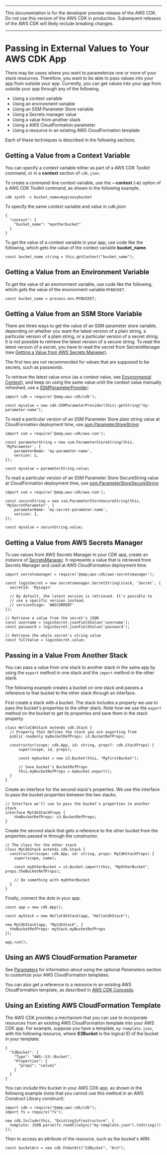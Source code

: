 --------

 This documentation is for the developer preview release of the AWS CDK\. Do not use this version of the AWS CDK in production\. Subsequent releases of the AWS CDK will likely include breaking changes\. 

--------

# Passing in External Values to Your AWS CDK App<a name="passing_in_data"></a>

There may be cases where you want to parameterize one or more of your stack resources\. Therefore, you want to be able to pass values into your app from outside your app\. Currently, you can get values into your app from outside your app through any of the following\.
+ Using a context variable
+ Using an environment variable
+ Using an SSM Parameter Store variable
+ Using a Secrets manager value
+ Using a value from another stack
+ Using a AWS CloudFormation parameter
+ Using a resource in an existing AWS CloudFormation template

Each of these techniques is described in the following sections\.

## Getting a Value from a Context Variable<a name="passing_context_var"></a>

You can specify a context variable either as part of a AWS CDK Toolkit command, or in a **context** section of `cdk.json`\.

To create a command\-line context variable, use the **\-\-context** \(**\-c**\) option of a AWS CDK Toolkit command, as shown in the following example\.

```
cdk synth -c bucket_name=mygroovybucket
```

To specify the same context variable and value in *cdk\.json*:

```
{
  "context": {
    "bucket_name": "myotherbucket"
  }
}
```

To get the value of a context variable in your app, use code like the following, which gets the value of the context variable **bucket\_name**\.

```
const bucket_name string = this.getContext("bucket_name");
```

## Getting a Value from an Environment Variable<a name="passing_env_var"></a>

To get the value of an environment variable, use code like the following, which gets the value of the environment variable `MYBUCKET`\.

```
const bucket_name = process.env.MYBUCKET;
```

## Getting a Value from an SSM Store Variable<a name="passing_ssm_value"></a>

There are three ways to get the value of an SSM parameter store variable, depending on whether you want the latest version of a plain string, a particular version of a plain string, or a particular version of a secret string\. It is not possible to retrieve the latest version of a secure string\. To read the latest version of a secret, you have to read the secret from SecretsManager \(see [Getting a Value from AWS Secrets Manager](#passing_secrets_manager)\)\.

The first two are not recommended for values that are supposed to be secrets, such as passwords\.

To retrieve the latest value once \(as a context value, see [Environmental Context](context.md)\), and keep on using the same value until the context value manually refreshed, use a [SSMParameterProvider](@cdk-class-url;#@aws-cdk/cdk.SSMParameterProvider):

```
import cdk = require('@amp;aws-cdk/cdk');

const myvalue = new cdk.SSMParameterProvider(this).getString("my-parameter-name");
```

To read a particular version of an SSM Parameter Store plain string value at CloudFormation deployment time, use [ssm\.ParameterStoreString](https://awslabs.github.io/aws-cdk/refs/_aws-cdk_aws-ssm.html/#parameterstorestring):

```
import ssm = require('@amp;aws-cdk/aws-ssm');

const parameterString = new ssm.ParameterStoreString(this, 'MyParameter', {
    parameterName: 'my-parameter-name',
    version: 1,
});

const myvalue = parameterString.value;
```

To read a particular version of an SSM Parameter Store SecureString value at CloudFormation deployment time, use [ssm\.ParameterStoreSecureString](https://awslabs.github.io/aws-cdk/refs/_aws-cdk_aws-ssm.html/#parameterstoresecurestring):

```
import ssm = require('@amp;aws-cdk/aws-ssm');

const secureString = new ssm.ParameterStoreSecureString(this, 'MySecretParameter', {
    parameterName: 'my-secret-parameter-name',
    version: 1,
});

const myvalue = secureString.value;
```

## Getting a Value from AWS Secrets Manager<a name="passing_secrets_manager"></a>

To use values from AWS Secrets Manager in your CDK app, create an instance of [SecretsManager](https://awslabs.github.io/aws-cdk/refs/_aws-cdk_aws-secretsmanager.html/_aws-cdk_aws-secretsmanager.html#aws-cdk-aws-secretsmanager)\. It represents a value that is retrieved from Secrets Manager and used at AWS CloudFormation deployment time\.

```
import secretsmanager = require('@amp;aws-cdk/aws-secretsmanager');

const loginSecret = new secretsmanager.SecretString(stack, 'Secret', {
  secretId: 'MyLogin'

  // By default, the latest version is retrieved. It's possible to
  // use a specific version instead.
  // versionStage: 'AWSCURRENT'
});

// Retrieve a value from the secret's JSON
const username = loginSecret.jsonFieldValue('username');
const password = loginSecret.jsonFieldValue('password');

// Retrieve the whole secret's string value
const fullValue = loginSecret.value;
```

## Passing in a Value From Another Stack<a name="passing_stack_value"></a>

You can pass a value from one stack to another stack in the same app by using the `export` method in one stack and the `import` method in the other stack\.

The following example creates a bucket on one stack and passes a reference to that bucket to the other stack through an interface\.

First create a stack with a bucket\. The stack includes a property we use to pass the bucket's properties to the other stack\. Note how we use the `export` method on the bucket to get its properties and save them in the stack property\.

```
class HelloCdkStack extends cdk.Stack {
  // Property that defines the stack you are exporting from
  public readonly myBucketRefProps: s3.BucketRefProps;

  constructor(scope: cdk.App, id: string, props?: cdk.StackProps) {
      super(scope, id, props);

      const mybucket = new s3.Bucket(this, "MyFirstBucket");

      // Save bucket's BucketRefProps
      this.myBucketRefProps = mybucket.export();
  }
}
```

Create an interface for the second stack's properties\. We use this interface to pass the bucket properties between the two stacks\.

```
// Interface we'll use to pass the bucket's properties to another stack
interface MyCdkStackProps {
    theBucketRefProps: s3.BucketRefProps;
}
```

Create the second stack that gets a reference to the other bucket from the properties passed in through the constructor\.

```
// The class for the other stack
class MyCdkStack extends cdk.Stack {
  constructor(scope: cdk.App, id: string, props: MyCdkStackProps) {
    super(scope, name);

    const myOtherBucket = s3.Bucket.import(this, "MyOtherBucket", props.theBucketRefProps);

    // Do something with myOtherBucket
  }
}
```

Finally, connect the dots in your app\.

```
const app = new cdk.App();

const myStack = new HelloCdkStack(app, "HelloCdkStack");

new MyCdkStack(app, "MyCdkStack", {
  theBucketRefProps: myStack.myBucketRefProps
});

app.run();
```

## Using an AWS CloudFormation Parameter<a name="passing_cfn_param"></a>

See [Parameters](https://docs.aws.amazon.com/AWSCloudFormation/latest/UserGuide/parameters-section-structure.html) for information about using the optional *Parameters* section to customize your AWS CloudFormation templates\.

You can also get a reference to a resource in an existing AWS CloudFormation template, as described in [AWS CDK Concepts](concepts.md)\.

## Using an Existing AWS CloudFormation Template<a name="passing_cfn_template"></a>

The AWS CDK provides a mechanism that you can use to incorporate resources from an existing AWS CloudFormation template into your AWS CDK app\. For example, suppose you have a template, `my-template.json`, with the following resource, where **S3Bucket** is the logical ID of the bucket in your template:

```
{
  "S3Bucket": {
    "Type": "AWS::S3::Bucket",
    "Properties": {
      "prop1": "value1"
    }
  }
}
```

You can include this bucket in your AWS CDK app, as shown in the following example \(note that you cannot use this method in an AWS Construct Library construct\):

```
import cdk = require("@amp;aws-cdk/cdk");
import fs = require("fs");

new cdk.Include(this, "ExistingInfrastructure", {
  template: JSON.parse(fs.readFileSync("my-template.json").toString())
});
```

Then to access an attribute of the resource, such as the bucket's ARN:

```
const bucketArn = new cdk.FnGetAtt("S3Bucket", "Arn");
```